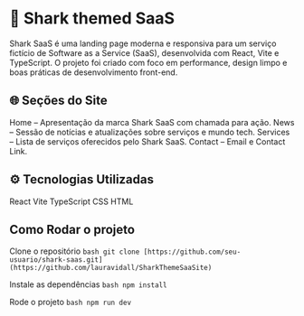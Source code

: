 # 🦈 Shark themed SaaS
Shark SaaS é uma landing page moderna e responsiva para um serviço fictício de Software as a Service (SaaS), desenvolvida com React, Vite e TypeScript. O projeto foi criado com foco em performance, design limpo e boas práticas de desenvolvimento front-end.

## 🌐 Seções do Site
Home – Apresentação da marca Shark SaaS com chamada para ação.
News – Sessão de notícias e atualizações sobre serviços e mundo tech.
Services – Lista de serviços oferecidos pelo Shark SaaS.
Contact – Email e Contact Link.

## ⚙️ Tecnologias Utilizadas
React
Vite
TypeScript
CSS
HTML

## Como Rodar o projeto
Clone o repositório
```bash git clone [https://github.com/seu-usuario/shark-saas.git](https://github.com/lauravidall/SharkThemeSaaSite) ```

Instale as dependências
```bash npm install ```

Rode o projeto
```bash npm run dev ```

